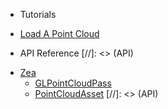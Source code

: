 - Tutorials

* [Load A Point Cloud](tutorials/load-a-point-cloud.md)

- API Reference
  [//]: <> (API)

* [Zea](api/Zea/README)
  - [GLPointCloudPass](api/Zea/GLPointCloudPass)
  - [PointCloudAsset](api/Zea/PointCloudAsset)
    [//]: <> (API)
